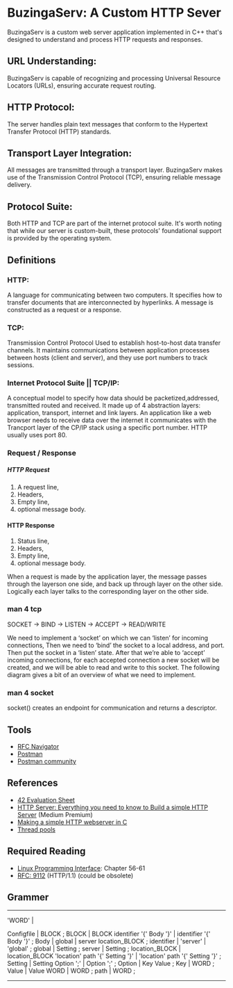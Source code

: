 # BuzingaServ: A Custom HTTP Sever

BuzingaServ is a custom web server application implemented in C++ that's designed to understand and process HTTP requests and responses.

## URL Understanding: 
BuzingaServ is capable of recognizing and processing Universal Resource Locators (URLs), ensuring accurate request routing.

## HTTP Protocol:
The server handles plain text messages that conform to the Hypertext Transfer Protocol (HTTP) standards.

## Transport Layer Integration:
All messages are transmitted through a transport layer.
BuzingaServ makes use of the Transmission Control Protocol (TCP), ensuring reliable message delivery.

## Protocol Suite:
Both HTTP and TCP are part of the internet protocol suite.
It's worth noting that while our server is custom-built,
these protocols' foundational support is provided by the operating system.

## Definitions

### HTTP:

A language for communicating between two computers. It specifies how to transfer documents that are interconnected by hyperlinks.
A message is constructed as a request or a response.

### TCP:

Transmission Control Protocol
Used to establish host-to-host data transfer channels.
It maintains communications between application processes between hosts (client and server), and they use port numbers to track sessions.

### Internet Protocol Suite || TCP/IP:

A conceptual model to specify how data should be packetized,addressed, transmitted routed and received.
It made up of 4 abstraction layers: application, transport, internet and link layers.
An application like a web browser needs to receive data over the internet it communicates with the Trancport layer of the CP/IP stack using a specific port number.
HTTP usually uses port 80.

### Request / Response

##### HTTP Request

1. A request line,
2. Headers,
3. Empty line,
4. optional message body.

#### HTTP Response

1. Status line,
2. Headers,
3. Empty line,
4. optional message body.

When a request is made by the application layer, the message passes through the layerson one side, and back up through layer on the other side.
Logically each layer talks to the corresponding layer on the other side.

### man 4 tcp

SOCKET -> BIND -> LISTEN -> ACCEPT -> READ/WRITE

We need to implement a ‘socket’ on which we can ‘listen’ for incoming connections,
Then we need to ‘bind’ the socket to a local address, and port.
Then put the socket in a ‘listen’ state.
After that we’re able to ‘accept’ incoming connections,
for each accepted connection a new socket will be created, 
and we will be able to read and write to this socket.
The following diagram gives a bit of an overview of what we need to implement.

### man 4 socket
socket() creates an endpoint for communication and returns a descriptor.


## Tools

- [RFC Navigator](https://rfc.fyi/?collection=HTTP)
- [Postman](https://www.postman.com/)
- [Postman community](https://www.community.postman.com/)

## References

- [42 Evaluation Sheet](https://rphlr.github.io/42-Evals/Rank05/webserv/)
- [HTTP Server: Everything you need to know to Build a simple HTTP Server](https://medium.com/from-the-scratch/http-server-what-do-you-need-to-know-to-build-a-simple-http-server-from-scratch-d1ef8945e4fa) (Medium Premium)
- [Making a simple HTTP webserver in C](https://bruinsslot.jp/post/simple-http-webserver-in-c/)
- [Thread pools](https://stackoverflow.com/questions/15752659/thread-pooling-in-c11)

## Required Reading

- [Linux Programming Interface](https://sciencesoftcode.files.wordpress.com/2018/12/the-linux-programming-interface-michael-kerrisk-1.pdfh): Chapter 56-61
- [RFC:  9112](https://www.rfc-editor.org/rfc/rfc9112.pdf) (HTTP/1.1) (could be obsolete)

## Grammer

--------------------------------------------------------------------------------------


'WORD'          |

Configfile      |       BLOCK
                ;
BLOCK           |       BLOCK identifier '{' Body '}'
                |       identifier '{' Body '}'
                ;
Body            |       global
                |       server location_BLOCK
                ;
identifier      |       'server'
                |       'global'
                ;
global          |       Setting
                ;
server          |       Setting
                ;
location_BLOCK  |       location_BLOCK 'location' path '{' Setting '}'
                |       'location' path '{' Setting '}'
                ;
Setting         |       Setting Option ';'
                |       Option ';'
                ;
Option          |       Key Value
                ;
Key             |       WORD
                ;
Value           |       Value WORD 
                |       WORD
                ;
path            |       WORD
                ;

--------------------------------------------------------------------------------------
